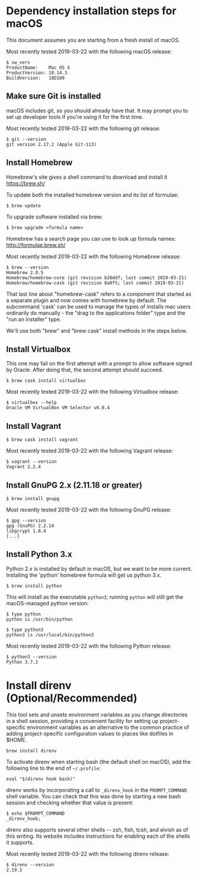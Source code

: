 # Dependency installation steps for macOS

This document assumes you are starting from a fresh install of macOS.

Most recently tested 2019-03-22 with the following macOS release:

```
$ sw_vers
ProductName:	Mac OS X
ProductVersion:	10.14.3
BuildVersion:	18D109
```



## Make sure Git is installed

macOS includes git, so you should already have that. It may prompt you to set up developer tools if
you're using it for the first time.

Most recently tested 2019-03-22 with the following git release:

```
$ git --version
git version 2.17.2 (Apple Git-113)
```



## Install Homebrew

Homebrew's site gives a shell command to download and install it
https://brew.sh/

To update both the installed homebrew version and its list of formulae:

```
$ brew update
```

To upgrade software installed via brew:

```
$ brew upgrade <formula name>
```

Homebrew has a search page you can use to look up formula names: http://formulae.brew.sh/

Most recently tested 2019-03-22 with the following Homebrew release:

```
$ brew --version
Homebrew 2.0.5
Homebrew/homebrew-core (git revision b26ddf; last commit 2019-03-21)
Homebrew/homebrew-cask (git revision 8a0f5; last commit 2019-03-21)
```

That last line about "homebrew-cask" refers to a component that started as a separate plugin and now
comes with homebrew by default. The subcommand 'cask' can be used to manage the types of installs
mac users ordinarily do manually - the "drag to the applications folder" type and the "run an
installer" type.

We'll use both "brew" and "brew cask" install methods in the steps below.



## Install Virtualbox

This one may fail on the first attempt with a prompt to allow software signed by Oracle. After doing
that, the second attempt should succeed.

```
$ brew cask install virtualbox
```

Most recently tested 2019-03-22 with the following Virtualbox release:

```
$ virtualbox --help
Oracle VM VirtualBox VM Selector v6.0.4
```



## Install Vagrant

```
$ brew cask install vagrant
```

Most recently tested 2019-03-22 with the following Vagrant release:

```
$ vagrant --version
Vagrant 2.2.4
```



## Install GnuPG 2.x (2.11.18 or greater)

```
$ brew install gnupg
```

Most recently tested 2019-03-22 with the following GnuPG release:

```
$ gpg --version
gpg (GnuPG) 2.2.14
libgcrypt 1.8.4
[...]
```



## Install Python 3.x

Python 2.x is installed by default in macOS, but we want to be more current. Installing the 'python'
homebrew formula will get us python 3.x.

```
$ brew install python
```

This will install as the executable `python3`; running `python` will still get the macOS-managed
python version:

```
$ type python
python is /usr/bin/python

$ type python3
python3 is /usr/local/bin/python3
```

Most recently tested 2019-03-22 with the following Python release:

```
$ python3 --version
Python 3.7.2
```



# Install direnv (Optional/Recommended)

This tool sets and unsets environment variables as you change directories in a shell session,
providing a convenient facility for setting up project-specific environment variables as an
alternative to the common practice of adding project-specific configuration values to places like
dotfiles in $HOME.

```
brew install direnv
```

To activate direnv when starting bash (the default shell on macOS), add the following line to the
end of `~/.profile`:

```
eval "$(direnv hook bash)"
```

direnv works by incorporating a call to `_direnv_hook` in the `PROMPT_COMMAND` shell variable. You
can check that this was done by starting a new bash session and checking whether that value is
present:

```
$ echo $PROMPT_COMMAND
_direnv_hook;
```

direnv also supports several other shells -- zsh, fish, tcsh, and elvish as of this writing. Its
website includes instructions for enabling each of the shells it supports.

Most recently tested 2019-03-22 with the following direnv release:

```
$ direnv --version
2.19.2
```
